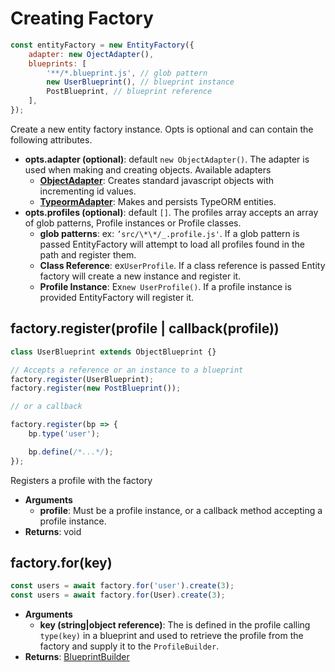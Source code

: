 # Creating Factory

```javascript
const entityFactory = new EntityFactory({
    adapter: new OjectAdapter(),
    blueprints: [
        '**/*.blueprint.js', // glob pattern
        new UserBlueprint(), // blueprint instance
        PostBlueprint, // blueprint reference
    ],
});
```

Create a new entity factory instance. Opts is optional and can contain the
following attributes.

-   **opts.adapter (optional)**: default `new ObjectAdapter()`. The adapter is
    used when making and creating objects. Available adapters
    -   **[ObjectAdapter](adapters/object-adapter.md)**: Creates standard javascript objects with incrementing
        id values.
    -   **[TypeormAdapter](adapters/typeorm-adapter.md)**: Makes and persists TypeORM entities.
-   **opts.profiles (optional)**: default `[]`. The profiles array accepts an
    array of glob patterns, Profile instances or Profile classes.
    -   **glob patterns**: ex: `’src/\*\*/_.profile.js'`. If a glob pattern is passed EntityFactory will attempt to load all profiles found in the path and register them.
    -   **Class Reference**: ex`UserProfile`. If a class reference is passed Entity factory will create a new instance and register it.
    -   **Profile Instance**: Ex`new UserProfile()`. If a profile instance is
        provided EntityFactory will register it.

## factory.register(profile | callback(profile))

```javascript
class UserBlueprint extends ObjectBlueprint {}

// Accepts a reference or an instance to a blueprint
factory.register(UserBlueprint);
factory.register(new PostBlueprint());

// or a callback

factory.register(bp => {
    bp.type('user');

    bp.define(/*...*/);
});
```

Registers a profile with the factory

-   **Arguments**
    -   **profile**: Must be a profile instance, or a callback method accepting a
        profile instance.
-   **Returns**: void

## factory.for(key)

```javascript
const users = await factory.for('user').create(3);
const users = await factory.for(User).create(3);
```

-   **Arguments**
    -   **key (string|object reference)**: The is defined in the profile calling
        `type(key)` in a blueprint and used to retrieve the profile from the factory
        and supply it to the `ProfileBuilder`.
-   **Returns**: [BlueprintBuilder](builder.md)
